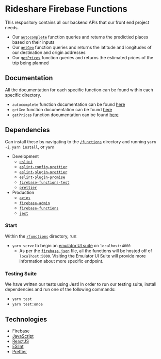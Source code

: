 # Rideshare Firebase Functions

This respository contains all our backend APIs that our front end project needs. 
* Our [`autocomplete`](/functions/autocomplete/) function queries and returns the predictied places based on their inputs
* Our [`getGeo`](functions/geocode/) function queries and returns the latitude and longitudes of our destination and origin addresses
* Our [`getPrices`](functions/prices/) function queries and returns the estimated prices of the trip being planned

## Documentation 
All the documentation for each specific function can be found within each specific directory. 
* `autocomplete` function documentation can be found [here](functions/autocomplete/README.md)
* `getGeo` function documentation can be found [here](functions/getgeo/README.md)
* `getPrices` function documentation can be found [here](functions/getprices/README.md)

## Dependencies 

Can install these by navigating to the [`/functions`](functions/) directory and running `yarn -i`, `yarn install`, or `yarn`

* Development 
  * [`eslint`](https://eslint.org/docs/user-guide/getting-started)
  * [`eslint-config-prettier`](https://github.com/prettier/eslint-config-prettier)
  * [`eslint-plugin-prettier`](https://github.com/prettier/eslint-plugin-prettier)
  * [`eslint-plugin-promise`](https://github.com/xjamundx/eslint-plugin-promise)
  * [`firebase-functions-test`](https://github.com/firebase/firebase-functions-test)
  * [`prettier`](https://prettier.io/) 
* Production 
  * [`axios`](https://github.com/axios/axios) 
  * [`firebase-admin`](https://github.com/firebase/firebase-admin-node)
  * [`firebase-functions`](https://github.com/firebase/firebase-functions)
  * [`jest`](https://jestjs.io/)

### Start 

Within the [`/functions`](functions/) directory, run: 

* `yarn serve` to begin an [emulator UI suite](https://firebase.google.com/docs/emulator-suite) on `localhost:4000`
  * As per the [`firebase.json`](firebase.json#L8-L10) file, all the functions will be hosted off of `localhost:5000`. Visiting the Emulator UI Suite will provide more information about more specific endpoint. 

### Testing Suite 

We have written our tests using Jest! In order to run our testing suite, install dependencies and run one of the following commands: 
* `yarn test`
* `yarn test:once`

## Technologies 

* [Firebase](https://firebase.google.com/) 
* [JavaScript](https://www.javascript.com/) 
* [ReactJS](https://reactjs.org/) 
* [ESlint](https://eslint.org/) 
* [Prettier](https://prettier.io/) 